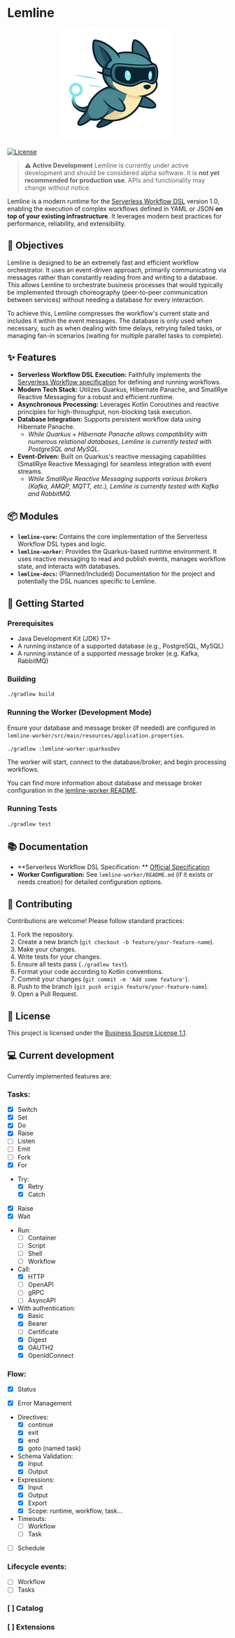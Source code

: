 # Lemline

<div align="center">
  <img src="images/lemly.png" alt="Lemly Logo" width="256"/>
</div>


[![License](https://img.shields.io/badge/License-BSL%201.1-blue.svg)](LICENSE.md)

> **⚠️ Active Development**
> Lemline is currently under active development and should be considered alpha software.
> It is **not yet recommended for production use**. APIs and functionality may change without notice.

Lemline is a modern runtime for the [Serverless Workflow DSL](https://github.com/serverlessworkflow/specification)
version 1.0,
enabling the execution of complex workflows defined in YAML or JSON **on top of your existing infrastructure**. It
leverages
modern best practices for performance, reliability, and extensibility.

## 🎯 Objectives

Lemline is designed to be an extremely fast and efficient workflow orchestrator.
It uses an event-driven approach, primarily communicating via messages
rather than constantly reading from and writing to a database.
This allows Lemline to orchestrate business processes that would typically be implemented through choreography
(peer-to-peer communication between services) without needing a database for every interaction.

To achieve this, Lemline compresses the workflow's current state and includes it within the event messages.
The database is only used when necessary, such as when dealing with time delays, retrying failed tasks,
or managing fan-in scenarios (waiting for multiple parallel tasks to complete).

## ✨ Features

* **Serverless Workflow DSL Execution:** Faithfully implements
  the [Serverless Workflow specification](https://serverlessworkflow.io) for defining and running workflows.
* **Modern Tech Stack:** Utilizes Quarkus, Hibernate Panache, and SmallRye Reactive Messaging for a robust and efficient
  runtime.
* **Asynchronous Processing:** Leverages Kotlin Coroutines and reactive principles for high-throughput, non-blocking
  task execution.
* **Database Integration:** Supports persistent workflow data using Hibernate Panache.
    * *While Quarkus + Hibernate Panache allows compatibility with numerous relational databases, Lemline is
      currently tested with PostgreSQL and MySQL.*
* **Event-Driven:** Built on Quarkus's reactive messaging capabilities (SmallRye Reactive Messaging) for seamless
  integration with event streams.
    * *While SmallRye Reactive Messaging supports various brokers (Kafka, AMQP, MQTT, etc.), Lemline is currently
      tested with Kafka and RabbitMQ.*

## 📦 Modules

* **`lemline-core`:** Contains the core implementation of the Serverless Workflow DSL types and logic.
* **`lemline-worker`:** Provides the Quarkus-based runtime environment. It uses reactive messaging to read and publish
  events, manages workflow state, and interacts with databases.
* **`lemline-docs`:** (Planned/Included) Documentation for the project and potentially the DSL nuances specific to
  Lemline.

## 🚀 Getting Started

### Prerequisites

* Java Development Kit (JDK) 17+
* A running instance of a supported database (e.g., PostgreSQL, MySQL)
* A running instance of a supported message broker (e.g. Kafka, RabbitMQ)

### Building

```bash
./gradlew build
```

### Running the Worker (Development Mode)

Ensure your database and message broker (if needed) are configured in
`lemline-worker/src/main/resources/application.properties`.

```bash
./gradlew :lemline-worker:quarkusDev
```

The worker will start, connect to the database/broker, and begin processing workflows.

You can find more information about database and message broker configuration in
the [lemline-worker README](lemline-worker/README.md).

### Running Tests

```bash
./gradlew test
```

## 📚 Documentation

* **Serverless Workflow DSL Specification:
  ** [Official Specification](https://github.com/serverlessworkflow/specification)
* **Worker Configuration:** See `lemline-worker/README.md` (if it exists or needs creation) for detailed configuration
  options.

## 🤝 Contributing

Contributions are welcome! Please follow standard practices:

1. Fork the repository.
2. Create a new branch (`git checkout -b feature/your-feature-name`).
3. Make your changes.
4. Write tests for your changes.
5. Ensure all tests pass (`./gradlew test`).
6. Format your code according to Kotlin conventions.
7. Commit your changes (`git commit -m 'Add some feature'`).
8. Push to the branch (`git push origin feature/your-feature-name`).
9. Open a Pull Request.

## 📜 License

This project is licensed under the [Business Source License 1.1](LICENSE.md).

## 💻 Current development

Currently implemented features are:

### Tasks:

- [x] Switch
- [x] Set
- [x] Do
- [x] Raise
- [ ] Listen
- [ ] Emit
- [ ] Fork
- [x] For
- Try:
    - [x] Retry
    - [x] Catch
- [x] Raise
- [x] Wait
- Run:
    - [ ] Container
    - [ ] Script
    - [ ] Shell
    - [ ] Workflow
- Call:
    - [x] HTTP
    - [ ] OpenAPI
    - [ ] gRPC
    - [ ] AsyncAPI
- With authentication:
    - [x] Basic
    - [x] Bearer
    - [ ] Certificate
    - [x] Digest
    - [x] OAUTH2
    - [x] OpenIdConnect

### Flow:

- [x] Status

- [x] Error Management

- Directives:
    - [x] continue
    - [x] exit
    - [x] end
    - [x] goto (named task)

- Schema Validation:
    - [x] Input
    - [x] Output

- Expressions:
    - [x] Input
    - [x] Output
    - [x] Export
    - [x] Scope: runtime, workflow, task...

- Timeouts:
    - [ ] Workflow
    - [ ] Task

- [ ] Schedule

### Lifecycle events:

- [ ] Workflow
- [ ] Tasks

### [ ] Catalog

### [ ] Extensions


